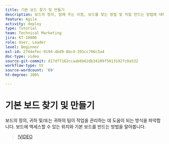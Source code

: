 ```yaml
---
title: 기본 보드 찾기 및 만들기
description: 보드의 정의, 팀에 주는 이점, 보드를 찾는 방법 및 직접 만드는 방법에 대해 알아봅니다.
feature: Agile
activity: deploy
type: Tutorial
team: Technical Marketing
jira: KT-10806
role: User, Leader
level: Beginner
exl-id: 2744efec-9194-4bd9-8bc4-391cc796c5a4
doc-type: video
source-git-commit: d17df7162ccaab6b62db34209f50131927c0a532
workflow-type: ht
source-wordcount: '69'
ht-degree: 100%

---
```


# 기본 보드 찾기 및 만들기

보드의 정의, 귀하 및/또는 귀하의 팀이 작업을 관리하는 데 도움이 되는 방식을 파악합니다. 보드에 액세스할 수 있는 위치와 기본 보드를 만드는 방법을 알아봅니다.

>[!VIDEO](https://video.tv.adobe.com/v/346548/?quality=12&learn=on&enablevpops)
